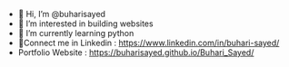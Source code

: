 - 👋 Hi, I’m @buharisayed
- 👀 I’m interested in building websites
- 🌱 I’m currently learning python
- 🤝Connect me in Linkedin : https://www.linkedin.com/in/buhari-sayed/
- Portfolio Website : https://buharisayed.github.io/Buhari_Sayed/


<!---
buharisayed/buharisayed is a ✨ special ✨ repository because its `README.md` (this file) appears on your GitHub profile.
You can click the Preview link to take a look at your changes.
--->
